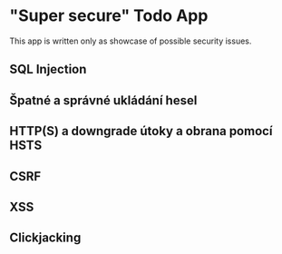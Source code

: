 # "Super secure" Todo App

This app is written only as showcase of possible security issues.

## SQL Injection



## Špatné a správné ukládání hesel
## HTTP(S) a downgrade útoky a obrana pomocí HSTS


## CSRF
## XSS
## Clickjacking

